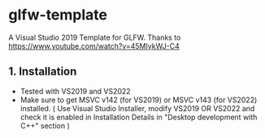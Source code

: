 # glfw-template
A Visual Studio 2019 Template for GLFW.
Thanks to https://www.youtube.com/watch?v=45MIykWJ-C4

## 1. Installation 
- Tested with VS2019 and VS2022
- Make sure to get MSVC v142 (for VS2019) or MSVC v143 (for VS2022) installed. ( Use Visual Studio Installer, modify VS2019 OR VS2022 and check it is enabled in Installation Details in "Desktop development with C++" section )
